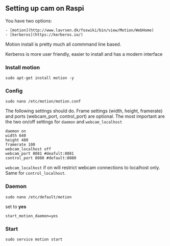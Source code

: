 Setting up cam on Raspi
---
You have two options:

	- [motion](http://www.lavrsen.dk/foswiki/bin/view/Motion/WebHome)
	- [kerberos](https://kerberos.io/)

Motion install is pretty much all commmand line based. 

Kerberos is more user friendly, easier to install and has a modern interface

### Install motion

	sudo apt-get install motion -y

### Config

	sudo nano /etc/motion/motion.conf

The following settings should do. Frame settings (width, height, framerate) and ports (webcam_port, control_port) are optional. The most important are the two on/off settings for `daemon` and `webcam_localhost`

	daemon on
	width 640
	height 480
	framerate 100
	webcam_localhost off
	webcam_port 8081 #deafult:8081
	control_port 8080 #default:8080

`webcam_localhost` if on will restrict webcam connections to localhost only. Same for `control_localhost`.

### Daemon

	sudo nano /etc/default/motion

set to **yes**

	start_motion_daemon=yes

### Start 

	sudo service motion start
